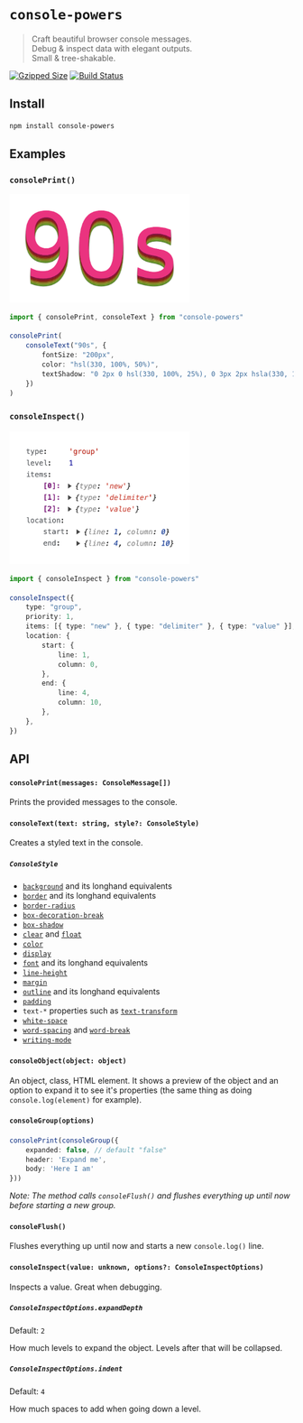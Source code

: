 # `console-powers`

> Craft beautiful browser console messages.  
> Debug & inspect data with elegant outputs.  
> Small & tree-shakable.

[![Gzipped Size](https://img.shields.io/bundlephobia/minzip/console-powers)](https://bundlephobia.com/result?p=console-powers)
[![Build Status](https://img.shields.io/github/actions/workflow/status/astoilkov/console-powers/main.yml?branch=main)](https://github.com/astoilkov/console-powers/actions/workflows/main.yml)

<!--
## Why
## Usage
## API
## Alternatives
## Related
-->

## Install

```bash
npm install console-powers
```

## Examples

### `consolePrint()`

<img src="/img/90s.png" width="320" />

```ts
import { consolePrint, consoleText } from "console-powers"

consolePrint(
    consoleText("90s", {
        fontSize: "200px",
    	color: "hsl(330, 100%, 50%)",
    	textShadow: "0 2px 0 hsl(330, 100%, 25%), 0 3px 2px hsla(330, 100%, 15%, 0.5), /* next */ 0 3px 0 hsl(350, 100%, 50%), 0 5px 0 hsl(350, 100%, 25%), 0 6px 2px hsla(350, 100%, 15%, 0.5), /* next */ 0 6px 0 hsl(20, 100%, 50%), 0 8px 0 hsl(20, 100%, 25%), 0 9px 2px hsla(20, 100%, 15%, 0.5), /* next */ 0 9px 0 hsl(50, 100%, 50%), 0 11px 0 hsl(50, 100%, 25%), 0 12px 2px hsla(50, 100%, 15%, 0.5), /* next */ 0 12px 0 hsl(70, 100%, 50%), 0 14px 0 hsl(70, 100%, 25%), 0 15px 2px hsla(70, 100%, 15%, 0.5), /* next */ 0 15px 0 hsl(90, 100%, 50%), 0 17px 0 hsl(90, 100%, 25%), 0 17px 2px hsla(90, 100%, 15%, 0.5)",
    })
)
```

### `consoleInspect()`

<img src="/img/inspect.png" width="320" />

```ts
import { consoleInspect } from "console-powers"

consoleInspect({
    type: "group",
    priority: 1,
    items: [{ type: "new" }, { type: "delimiter" }, { type: "value" }],
    location: {
        start: {
            line: 1,
            column: 0,
        },
        end: {
            line: 4,
            column: 10,
        },
    },
})
```

## API

#### `consolePrint(messages: ConsoleMessage[])`

Prints the provided messages to the console.

#### `consoleText(text: string, style?: ConsoleStyle)`

Creates a styled text in the console.

##### `ConsoleStyle`

- [`background`](https://developer.mozilla.org/en-US/docs/Web/CSS/background) and its longhand equivalents
- [`border`](https://developer.mozilla.org/en-US/docs/Web/CSS/border) and its longhand equivalents
- [`border-radius`](https://developer.mozilla.org/en-US/docs/Web/CSS/border-radius)
- [`box-decoration-break`](https://developer.mozilla.org/en-US/docs/Web/CSS/box-decoration-break)
- [`box-shadow`](https://developer.mozilla.org/en-US/docs/Web/CSS/box-shadow)
- [`clear`](https://developer.mozilla.org/en-US/docs/Web/CSS/clear) and [`float`](https://developer.mozilla.org/en-US/docs/Web/CSS/float)
- [`color`](https://developer.mozilla.org/en-US/docs/Web/CSS/color)
- [`display`](https://developer.mozilla.org/en-US/docs/Web/CSS/display)
- [`font`](https://developer.mozilla.org/en-US/docs/Web/CSS/font) and its longhand equivalents
- [`line-height`](https://developer.mozilla.org/en-US/docs/Web/CSS/line-height)
- [`margin`](https://developer.mozilla.org/en-US/docs/Web/CSS/margin)
- [`outline`](https://developer.mozilla.org/en-US/docs/Web/CSS/outline) and its longhand equivalents
- [`padding`](https://developer.mozilla.org/en-US/docs/Web/CSS/padding)
- `text-*` properties such as [`text-transform`](https://developer.mozilla.org/en-US/docs/Web/CSS/text-transform)
- [`white-space`](https://developer.mozilla.org/en-US/docs/Web/CSS/white-space)
- [`word-spacing`](https://developer.mozilla.org/en-US/docs/Web/CSS/word-spacing) and [`word-break`](https://developer.mozilla.org/en-US/docs/Web/CSS/word-break)
- [`writing-mode`](https://developer.mozilla.org/en-US/docs/Web/CSS/writing-mode)

#### `consoleObject(object: object)`

An object, class, HTML element. It shows a preview of the object and an option to expand it to see it's properties (the same thing as doing `console.log(element)` for example).

#### `consoleGroup(options)`

```ts
consolePrint(consoleGroup({
    expanded: false, // default "false"
    header: 'Expand me',
    body: 'Here I am'
}))
```

_Note: The method calls `consoleFlush()` and flushes everything up until now before starting a new group._

#### `consoleFlush()`

Flushes everything up until now and starts a new `console.log()` line.

#### `consoleInspect(value: unknown, options?: ConsoleInspectOptions)`

Inspects a value. Great when debugging.

##### `ConsoleInspectOptions.expandDepth`

Default: `2`

How much levels to expand the object. Levels after that will be collapsed.

##### `ConsoleInspectOptions.indent`

Default: `4`

How much spaces to add when going down a level.
